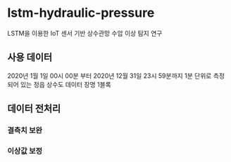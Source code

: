 # lstm-hydraulic-pressure
LSTM을 이용한 IoT 센서 기반 상수관망 수압 이상 탐지 연구

## 사용 데이터
2020년 1월 1일 00시 00분 부터 2020년 12월 31일 23시 59분까지 1분 단위로 측정되어 있는 정읍 상수도 데이터 장명 1블록

## 데이터 전처리

### 결측치 보완

### 이상값 보정
